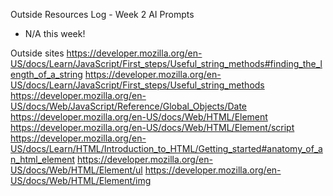 Outside Resources Log - Week 2
AI Prompts

- N/A this week!

Outside sites
https://developer.mozilla.org/en-US/docs/Learn/JavaScript/First_steps/Useful_string_methods#finding_the_length_of_a_string
https://developer.mozilla.org/en-US/docs/Learn/JavaScript/First_steps/Useful_string_methods 
https://developer.mozilla.org/en-US/docs/Web/JavaScript/Reference/Global_Objects/Date 
https://developer.mozilla.org/en-US/docs/Web/HTML/Element 
https://developer.mozilla.org/en-US/docs/Web/HTML/Element/script 
https://developer.mozilla.org/en-US/docs/Learn/HTML/Introduction_to_HTML/Getting_started#anatomy_of_an_html_element 
https://developer.mozilla.org/en-US/docs/Web/HTML/Element/ul 
https://developer.mozilla.org/en-US/docs/Web/HTML/Element/img